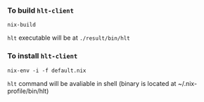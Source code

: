 
### To build `hlt-client`

    nix-build

`hlt` executable will be at `./result/bin/hlt`

### To install `hlt-client`

    nix-env -i -f default.nix

`hlt` command will be avaliable in shell (binary is located at ~/.nix-profile/bin/hlt)
